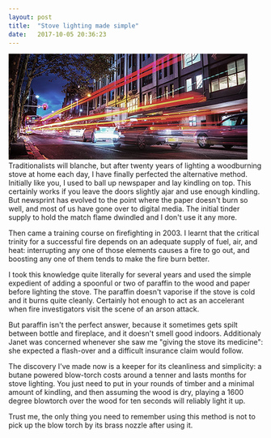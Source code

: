 ```yaml
---
layout: post
title:  "Stove lighting made simple"
date:   2017-10-05 20:36:23
---
```


<span class="image featured"><img src="/images/pic03.jpg" alt=""></span>
Traditionalists will blanche, but after twenty years of lighting a woodburning stove 
at home each day, I have finally perfected the alternative method. Initially like you, I used to 
ball up newspaper and lay kindling on top. This certainly works if you leave the doors slightly
ajar and use enough kindling. But newsprint has evolved to the point where the paper doesn't burn
so well, and most of us have gone over to digital media. The initial tinder supply to hold the match
flame dwindled and I don't use it any more.

Then came a training course on firefighting in 2003. I learnt that the critical trinity for a successful 
fire depends on an adequate supply of fuel, air, and heat: interrupting any one of those elements causes a fire to go out,
and boosting any one of them tends to make the fire burn better.     

I took this knowledge quite literally for several years and used the simple expedient of 
adding a spoonful or two of paraffin to the wood and paper before lighting the stove. The paraffin doesn't vaporise 
if the stove is cold and it burns quite cleanly. Certainly hot enough to act as an accelerant when fire investigators
visit the scene of an arson attack. 

But paraffin isn't the perfect answer, because it sometimes gets spilt between bottle and fireplace, and it doesn't smell
good indoors. Additionaly Janet was concerned whenever she saw me "giving the stove its medicine": she expected a flash-over
and a difficult insurance claim would follow.

The discovery I've made now is a keeper for its cleanliness and simplicity: a butane powered blow-torch costs around a tenner and lasts months for stove lighting. You just need to put in your rounds of timber and a minimal amount of kindling, and then assuming the wood is dry, playing a 1600 degree blowtorch over the wood for ten seconds will reliably light it up. 

Trust me, the only thing you need to remember using this method is not to pick up the blow torch by its brass nozzle after using it.

